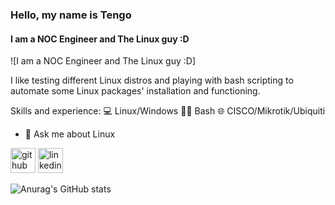 ### Hello, my name is Tengo
#### I am a NOC Engineer and The Linux guy :D
![I am a NOC Engineer and The Linux guy :D]

I like testing different Linux distros and playing with bash scripting to automate some Linux packages' installation and functioning.

Skills and experience:
💻 Linux/Windows
👩‍💻 Bash
🌐 CISCO/Mikrotik/Ubiquiti

- 💬 Ask me about Linux 


[<img src='https://cdn.jsdelivr.net/npm/simple-icons@3.0.1/icons/github.svg' alt='github' height='40'>](https://github.com/TengoGabrava)  [<img src='https://cdn.jsdelivr.net/npm/simple-icons@3.0.1/icons/linkedin.svg' alt='linkedin' height='40'>](https://www.linkedin.com/in/linkedin.com/in/tengo-gabrava/)  


![Anurag's GitHub stats](https://github-readme-stats.vercel.app/api?username=TengoGabrava&show_icons=true&theme=radical)

